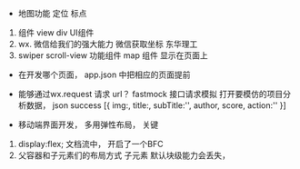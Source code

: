 - 地图功能  定位 标点
1. 组件
   view   div   UI组件
2. wx.  微信给我们的强大能力
    微信获取坐标  东华理工
3. swiper  scroll-view  功能组件
    map 组件  显示在页面上

- 在开发哪个页面， app.json  中把相应的页面提前
- 能够通过wx.request 请求 url？ fastmock  接口请求模拟
打开要模仿的项目分析数据， json
   success
   [{
       img:,
       title:,
       subTitle:'',
       author,
       score,
       action:''
   }] 

- 移动端界面开发， 多用弹性布局， 关键
 1. display:flex;  文档流中， 开启了一个BFC
 2. 父容器和子元素们的布局方式
    子元素 默认块级能力会丢失，

     